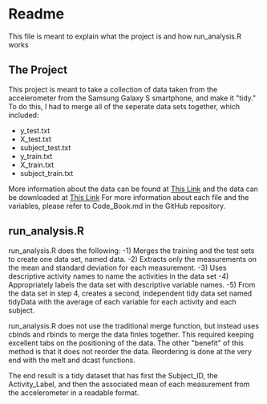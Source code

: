 # Readme

This file is meant to explain what the project is and how run_analysis.R works

## The Project

This project is meant to take a collection of data taken from the accelerometer
from the Samsung Galaxy S smartphone, and make it "tidy." To do this, I had to 
merge all of the seperate data sets together, which included:
- y_test.txt
- X_test.txt
- subject_test.txt
- y_train.txt
- X_train.txt
- subject_train.txt

More information about the data can be found at [This Link](http://archive.ics.uci.edu/ml/datasets/Human+Activity+Recognition+Using+Smartphones)
and the data can be downloaded at [This Link](https://d396qusza40orc.cloudfront.net/getdata%2Fprojectfiles%2FUCI%20HAR%20Dataset.zip)
For more information about each file and the variables, please refer to Code_Book.md
in the GitHub repository.

## run_analysis.R

run_analysis.R does the following:
-1) Merges the training and the test sets to create one data set, named data.
-2) Extracts only the measurements on the mean and standard deviation for each measurement. 
-3) Uses descriptive activity names to name the activities in the data set
-4) Appropriately labels the data set with descriptive variable names. 
-5) From the data set in step 4, creates a second, independent tidy data set named tidyData with the average of each variable for each activity and each subject.

run_analysis.R does not use the traditional merge function, but instead uses cbinds and rbinds to 
merge the data finles together. This required keeping excellent tabs on the positioning
of the data. The other "benefit" of this method is that it does not reorder the data.
Reordering is done at the very end with the melt and dcast functions.

The end result is a tidy dataset that has first the Subject_ID, the Activity_Label, and then the
associated mean of each measurement from the accelerometer in a readable format.

